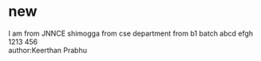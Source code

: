 # new
I am from JNNCE shimogga
from cse department
from b1 batch
abcd
efgh
1213
456
<br>
author:Keerthan Prabhu


